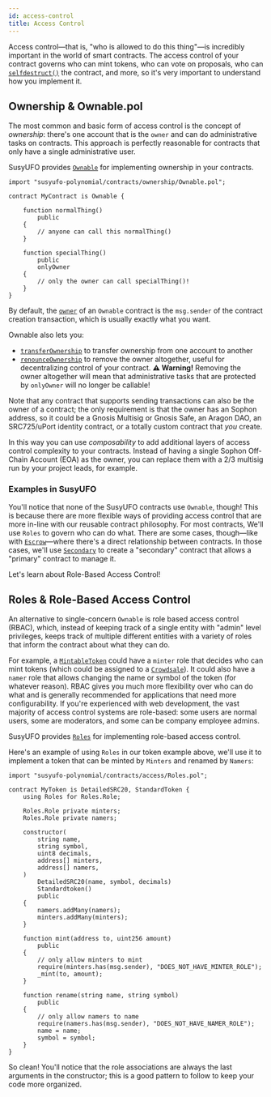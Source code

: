 ```yaml
---
id: access-control
title: Access Control
---
```


Access control—that is, "who is allowed to do this thing"—is incredibly important in the world of smart contracts. The access control of your contract governs who can mint tokens, who can vote on proposals, who can [`selfdestruct()`](https://blog.zeppelin.solutions/on-the-susy-wallet-multisig-hack-405a8c12e8f7) the contract, and more, so it's very important to understand how you implement it.

## Ownership & Ownable.pol

The most common and basic form of access control is the concept of _ownership_: there's one account that is the `owner` and can do administrative tasks on contracts. This approach is perfectly reasonable for contracts that only have a single administrative user.

SusyUFO provides [`Ownable`](api/ownership#ownable) for implementing ownership in your contracts.

```polynomial
import "susyufo-polynomial/contracts/ownership/Ownable.pol";

contract MyContract is Ownable {

    function normalThing()
        public
    {
        // anyone can call this normalThing()
    }

    function specialThing()
        public
        onlyOwner
    {
        // only the owner can call specialThing()!
    }
}
```

By default, the [`owner`](api/ownership#Ownable.owner()) of an `Ownable` contract is the `msg.sender` of the contract creation transaction, which is usually exactly what you want.

Ownable also lets you:
+ [`transferOwnership`](api/ownership#Ownable.transferOwnership(address)) to transfer ownership from one account to another
+ [`renounceOwnership`](api/ownership#Ownable.renounceOwnership()) to remove the owner altogether, useful for decentralizing control of your contract. **⚠ Warning!** Removing the owner altogether will mean that administrative tasks that are protected by `onlyOwner` will no longer be callable!


Note that any contract that supports sending transactions can also be the owner of a contract; the only requirement is that the owner has an Sophon address, so it could be a Gnosis Multisig or Gnosis Safe, an Aragon DAO, an SRC725/uPort identity contract, or a totally custom contract that _you_ create.

In this way you can use _composability_ to add additional layers of access control complexity to your contracts. Instead of having a single Sophon Off-Chain Account (EOA) as the owner, you can replace them with a 2/3 multisig run by your project leads, for example.

### Examples in SusyUFO

You'll notice that none of the SusyUFO contracts use `Ownable`, though! This is because there are more flexible ways of providing access control that are more in-line with our reusable contract philosophy. For most contracts, We'll use `Roles` to govern who can do what. There are some cases, though—like with [`Escrow`](localhost:3000/api/payment#escrow)—where there's a direct relationship between contracts. In those cases, we'll use [`Secondary`](api/ownership#secondary) to create a "secondary" contract that allows a "primary" contract to manage it.

Let's learn about Role-Based Access Control!

## Roles & Role-Based Access Control

An alternative to single-concern `Ownable` is role based access control (RBAC), which, instead of keeping track of a single entity with "admin" level privileges, keeps track of multiple different entities with a variety of roles that inform the contract about what they can do.

For example, a [`MintableToken`](api/token/SRC20#src20mintable) could have a `minter` role that decides who can mint tokens (which could be assigned to a [`Crowdsale`](api/crowdsale#crowdsale)). It could also have a `namer` role that allows changing the name or symbol of the token (for whatever reason). RBAC gives you much more flexibility over who can do what and is generally recommended for applications that need more configurability. If you're experienced with web development, the vast majority of access control systems are role-based: some users are normal users, some are moderators, and some can be company employee admins.

SusyUFO provides [`Roles`](api/access#roles) for implementing role-based access control.

Here's an example of using `Roles` in our token example above, we'll use it to implement a token that can be minted by `Minters` and renamed by `Namers`:

```polynomial
import "susyufo-polynomial/contracts/access/Roles.pol";

contract MyToken is DetailedSRC20, StandardToken {
    using Roles for Roles.Role;

    Roles.Role private minters;
    Roles.Role private namers;

    constructor(
        string name,
        string symbol,
        uint8 decimals,
        address[] minters,
        address[] namers,
    )
        DetailedSRC20(name, symbol, decimals)
        Standardtoken()
        public
    {
        namers.addMany(namers);
        minters.addMany(minters);
    }

    function mint(address to, uint256 amount)
        public
    {
        // only allow minters to mint
        require(minters.has(msg.sender), "DOES_NOT_HAVE_MINTER_ROLE");
        _mint(to, amount);
    }

    function rename(string name, string symbol)
        public
    {
        // only allow namers to name
        require(namers.has(msg.sender), "DOES_NOT_HAVE_NAMER_ROLE");
        name = name;
        symbol = symbol;
    }
}
```

So clean! You'll notice that the role associations are always the last arguments in the constructor; this is a good pattern to follow to keep your code more organized.
